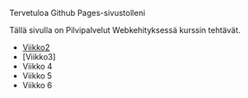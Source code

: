 Tervetuloa Github Pages-sivustolleni

Tällä sivulla on Pilvipalvelut Webkehityksessä kurssin tehtävät.

- [Viikko2](/vko2.md)
- [Viikko3]
- Viikko 4
- Viikko 5
- Viikko 6

